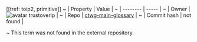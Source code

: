 [[tref: toip2, primitive]]
~ | Property | Value |
~ | -------- | ----- |
~ | Owner | ![avatar](undefined) trustoverip |
~ | Repo | [ctwg-main-glossary](https://github.com/trustoverip/ctwg-main-glossary) |
~ | Commit hash | not found |

~ This term was not found in the external repository.
